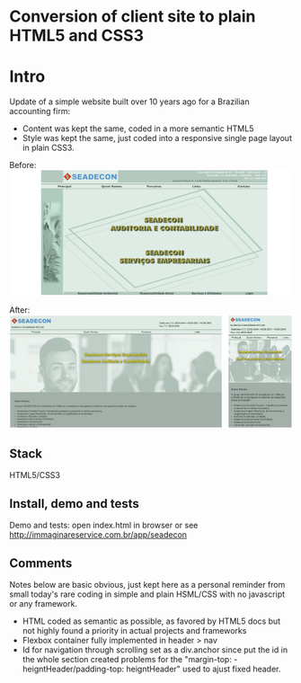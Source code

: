 # Conversion of client site to plain HTML5 and CSS3

# Intro

Update of a simple website built over 10 years ago for a Brazilian accounting firm:

* Content was kept the same, coded in a more semantic HTML5
* Style was kept the same, just coded into a responsive single page layout in plain CSS3.

Before:
![Old](/dev/readme-old.png)

After:
![New in mobile](/dev/readme-new.png)

## Stack

HTML5/CSS3

## Install, demo and tests

Demo and tests: open index.html in browser or see http://immaginareservice.com.br/app/seadecon

## Comments

Notes below are basic obvious, just kept here as a personal reminder from small today's rare coding in simple and plain HSML/CSS with no javascript or any framework.

* HTML coded as semantic as possible, as favored by HTML5 docs but not highly found a priority in actual projects and frameworks
* Flexbox container fully implemented in header > nav
* Id for navigation through scrolling set as a div.anchor since put the id in the whole section created problems for the "margin-top: -heigntHeader/padding-top: heigntHeader" used to ajust fixed header.